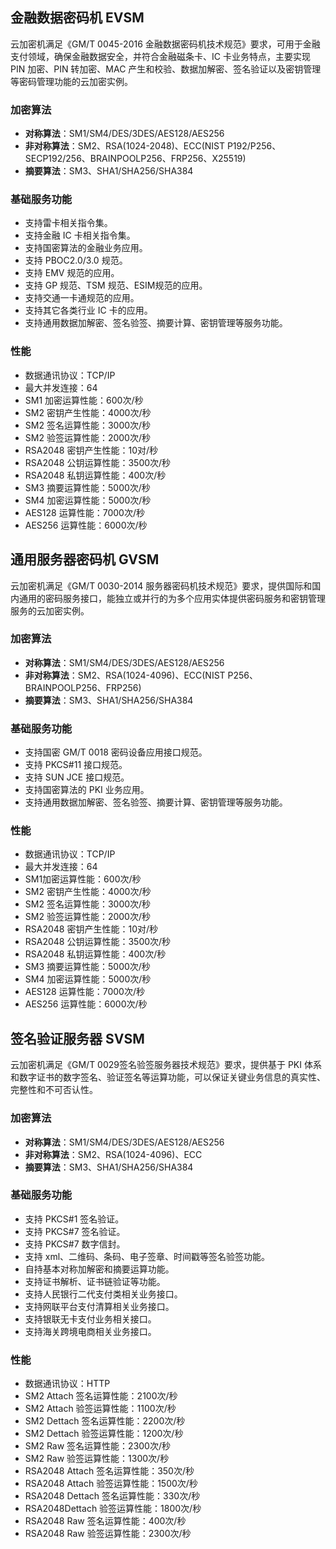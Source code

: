 
## 金融数据密码机 EVSM
云加密机满足《GM/T 0045-2016 金融数据密码机技术规范》要求，可用于金融支付领域，确保金融数据安全，并符合金融磁条卡、IC 卡业务特点，主要实现 PIN 加密、PIN 转加密、MAC 产生和校验、数据加解密、签名验证以及密钥管理等密码管理功能的云加密实例。

### 加密算法

- **对称算法**：SM1/SM4/DES/3DES/AES128/AES256
- **非对称算法**：SM2、RSA(1024-2048)、ECC(NIST P192/P256、SECP192/256、BRAINPOOLP256、FRP256、X25519)
- **摘要算法**：SM3、SHA1/SHA256/SHA384

### 基础服务功能

- 支持雷卡相关指令集。
- 支持金融 IC 卡相关指令集。
- 支持国密算法的金融业务应用。
- 支持 PBOC2.0/3.0 规范。
- 支持 EMV 规范的应用。
- 支持 GP 规范、TSM 规范、ESIM规范的应用。 
- 支持交通一卡通规范的应用。 
- 支持其它各类行业 IC 卡的应用。
- 支持通用数据加解密、签名验签、摘要计算、密钥管理等服务功能。

### 性能

- 数据通讯协议：TCP/IP
- 最大并发连接：64
- SM1 加密运算性能：600次/秒
- SM2 密钥产生性能：4000次/秒
- SM2 签名运算性能：3000次/秒
- SM2 验签运算性能：2000次/秒
- RSA2048 密钥产生性能：10对/秒
- RSA2048 公钥运算性能：3500次/秒
- RSA2048 私钥运算性能：400次/秒
- SM3 摘要运算性能：5000次/秒
- SM4 加密运算性能：5000次/秒
- AES128 运算性能：7000次/秒
- AES256 运算性能：6000次/秒

## 通用服务器密码机 GVSM

云加密机满足《GM/T 0030-2014 服务器密码机技术规范》要求，提供国际和国内通用的密码服务接口，能独立或并行的为多个应用实体提供密码服务和密钥管理服务的云加密实例。

### 加密算法

- **对称算法**：SM1/SM4/DES/3DES/AES128/AES256
- **非对称算法**：SM2、RSA(1024-4096)、ECC(NIST P256、BRAINPOOLP256、FRP256)
- **摘要算法**：SM3、SHA1/SHA256/SHA384

### 基础服务功能

- 支持国密 GM/T 0018 密码设备应用接口规范。
- 支持 PKCS#11 接口规范。
- 支持 SUN JCE 接口规范。
- 支持国密算法的 PKI 业务应用。
- 支持通用数据加解密、签名验签、摘要计算、密钥管理等服务功能。

### 性能

- 数据通讯协议：TCP/IP
- 最大并发连接：64
- SM1加密运算性能：600次/秒
- SM2 密钥产生性能：4000次/秒
- SM2 签名运算性能：3000次/秒
- SM2 验签运算性能：2000次/秒
- RSA2048 密钥产生性能：10对/秒
- RSA2048 公钥运算性能：3500次/秒
- RSA2048 私钥运算性能：400次/秒
- SM3 摘要运算性能：5000次/秒
- SM4 加密运算性能：5000次/秒
- AES128 运算性能：7000次/秒
- AES256 运算性能：6000次/秒

## 签名验证服务器 SVSM

云加密机满足《GM/T 0029签名验签服务器技术规范》要求，提供基于 PKI 体系和数字证书的数字签名、验证签名等运算功能，可以保证关键业务信息的真实性、完整性和不可否认性。

### 加密算法

- **对称算法**：SM1/SM4/DES/3DES/AES128/AES256
- **非对称算法**：SM2、RSA(1024-4096)、ECC
- **摘要算法**：SM3、SHA1/SHA256/SHA384

### 基础服务功能

- 支持 PKCS#1 签名验证。
- 支持 PKCS#7 签名验证。
- 支持 PKCS#7 数字信封。
- 支持 xml、二维码、条码、电子签章、时间戳等签名验签功能。
- 自持基本对称加解密和摘要运算功能。
- 支持证书解析、证书链验证等功能。
- 支持人民银行二代支付类相关业务接口。
- 支持网联平台支付清算相关业务接口。
- 支持银联无卡支付业务相关接口。
- 支持海关跨境电商相关业务接口。

### 性能

- 数据通讯协议：HTTP
- SM2 Attach 签名运算性能：2100次/秒
- SM2 Attach 验签运算性能：1100次/秒
- SM2 Dettach 签名运算性能：2200次/秒
- SM2 Dettach 验签运算性能：1200次/秒
- SM2 Raw 签名运算性能：2300次/秒
- SM2 Raw 验签运算性能：1300次/秒
- RSA2048 Attach 签名运算性能：350次/秒
- RSA2048 Attach 验签运算性能：1500次/秒
- RSA2048 Dettach 签名运算性能：330次/秒
- RSA2048Dettach 验签运算性能：1800次/秒
- RSA2048 Raw 签名运算性能：400次/秒
- RSA2048 Raw 验签运算性能：2300次/秒

  
